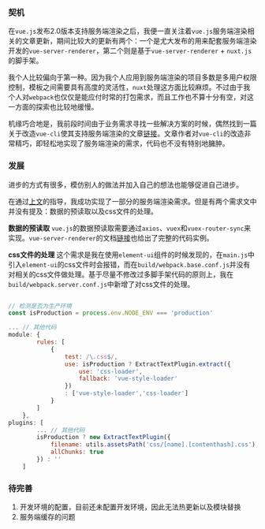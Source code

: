 
### 契机

在`vue.js`发布2.0版本支持服务端渲染之后，我便一直关注着`vue.js`服务端渲染相关的文章更新，期间比较大的更新有两个：一个是尤大发布的用来配套服务端渲染开发的`vue-server-renderer`，第二个则是基于`vue-server-renderer` + `nuxt.js`的脚手架。

我个人比较偏向于第一种。因为我个人应用到服务端渲染的项目多数是多用户权限控制，模板之间需要具有高度的灵活性，`nuxt`处理这方面比较麻烦。不过由于我个人对`webpack`也仅仅是能应付时常的打包需求，而且工作也不算十分有空，对这一方面的探索也比较地缓慢。

机缘巧合地是，我前段时间由于业务需求寻找一些解决方案的时候，偶然找到一篇关于改造`vue-cli`使其支持服务端渲染的文章[链接](http://blog.myweb.kim/vue/%E8%AE%A9vue-cli%E5%88%9D%E5%A7%8B%E5%8C%96%E5%90%8E%E7%9A%84%E9%A1%B9%E7%9B%AE%E9%9B%86%E6%88%90%E6%94%AF%E6%8C%81SSR/)。文章作者对`vue-cli`的改造非常精巧，即轻松地实现了服务端渲染的需求，代码也不没有特别地臃肿。



### 发展

进步的方式有很多，模仿别人的做法并加入自己的想法也能够促进自己进步。

在通过[上文](http://blog.myweb.kim/vue/%E8%AE%A9vue-cli%E5%88%9D%E5%A7%8B%E5%8C%96%E5%90%8E%E7%9A%84%E9%A1%B9%E7%9B%AE%E9%9B%86%E6%88%90%E6%94%AF%E6%8C%81SSR/)的指导，我成功实现了一部分的服务端渲染需求。但是有两个需求文中并没有提及：数据的预读取以及css文件的处理。


**数据的预读取**
`vue.js`的数据预读取需要通过`axios`、`vuex`和`vuex-router-sync`来实现。`vue-server-renderer`的文档[链接](https://ssr.vuejs.org/zh/data.html)也给出了完整的代码实例。


**css文件的处理**
这个需求是我在使用`element-ui`组件的时候发现的，在`main.js`中引入`element-ui`的css文件时会报错，而在`build/webpack.base.conf.js`并没有对相关的css文件做处理。基于尽量不修改过多脚手架代码的原则上，我在`build/webpack.server.conf.js`中新增了对css文件的处理。

```javascript

// 检测是否为生产环境
const isProduction = process.env.NODE_ENV === 'production'

... // 其他代码
module: {
		rules: [
			{
				test: /\.css$/,
				use: isProduction ? ExtractTextPlugin.extract({
					use: 'css-loader',
					fallback: 'vue-style-loader'
				})
				: ['vue-style-loader','css-loader']
			}
		]
	},
plugins: [
		... // 其他代码
		isProduction ? new ExtractTextPlugin({
			filename: utils.assetsPath('css/[name].[contenthash].css'),
			allChunks: true
		}) : ''
	]
```



### 待完善

1. 开发环境的配置，目前还未配置开发环境，因此无法热更新以及模块替换
2. 服务端缓存的问题
